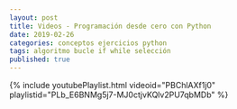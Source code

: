 ```yaml
---
layout: post
title: Videos - Programación desde cero con Python
date: 2019-02-26
categories: conceptos ejercicios python
tags: algoritmo bucle if while selección
published: true
---
```



{% include youtubePlaylist.html videoid="PBChlAXf1j0" playlistid="PLb_E6BNMg5j7-MJ0ctjvKQlv2PU7qbMDb" %}

